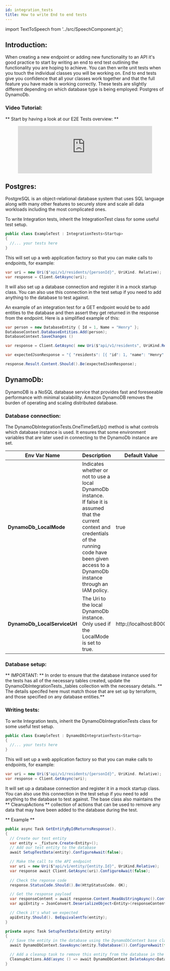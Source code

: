 ```yaml
---
id: integration_tests
title: How to write End to end tests
---
```


import TextToSpeech from '../src/SpeechComponent.js';

<TextToSpeech>

## Introduction:

When creating a new endpoint or adding new functionality to an API it's good practice to start by writing an end to end test outlining the functionality you are hoping to achieve. You can then write unit tests when you touch the individual classes you will be working on. End to end tests give you confidence that all your classes work together and that the full feature you have made is working correctly. These tests are slightly different depending on which database type is being employed: Postgres of DynamoDb.

### Video Tutorial:

** Start by having a look at our E2E Tests overview: **

<figure class="video-container">
  <iframe width="100%" src="https://www.youtube.com/embed/6QHeDl3KC7o" title="YouTube video player" frameborder="0" allow="accelerometer; autoplay; clipboard-write; encrypted-media; gyroscope; picture-in-picture" allowfullscreen></iframe>
</figure>

## Postgres:

PostgreSQL is an object-relational database system that uses SQL language along with many other features to securely store and scale all data workloads including the most complicated ones.

To write Integration tests, inherit the IntegrationTest class for some useful test setup.

```c#
public class ExampleTest : IntegrationTests<Startup>
{
  //... your tests here
}
```

This will set up a web application factory so that you can make calls to endpoints, for example:

```c#
var uri = new Uri($"api/v1/residents/{personId}", UriKind. Relative);
var response = Client.GetAsync(uri);
```

It will also set up a database connection and register it in a mock startup class. You can also use this connection in the test setup if you need to add anything to the database to test against.

An example of an integration test for a GET endpoint would be to add entities to the database and then assert they get returned in the response from the endpoint. Here is a simplified example of this:

```c#
var person = new DatabaseEntity { Id = 1, Name = "Henry" };
DatabaseContext.DatabaseEntities.Add(person);
DatabaseContext.SaveChanges ()

var response = Client.GetAsync( new Uri($"api/v1/residents", UriKind.Relative));

var expectedJsonResponse = "{ "residents": [{ "id": 1, "name": "Henry" }] }";

response.Result.Content.Should().Be(expectedJsonResponse);
```

## DynamoDb:

DynamoDB is a NoSQL database service that provides fast and foreseeable performance with minimal scalability. Amazon DynamoDB removes the burden of operating and scaling distributed database.

### Database connection:

The DynamoDbIntegrationTests.OneTimeSetUp() method is what controls which database instance is used. It ensures that some environment variables that are later used in connecting to the DynamoDb instance are set.

| Env Var Name | Description | Default Value |
| ------------ | ----------- | ------------- |
| **DynamoDb_LocalMode** | Indicates whether or not to use a local DynamoDb instance.<br/>If false it is assumed that the current context and credentials of the running code have been given access to a DynamoDb instance through an IAM policy. | true |
| **DynamoDb_LocalServiceUrl** | The Uri to the local DynamoDb instance.<br/>Only used if the LocalMode is set to true. | http://localhost:8000 |
### Database setup:

** IMPORTANT: ** In order to ensure that the database instance used for the tests has all of the necessary tables created, update the DynamoDbIntegrationTests._tables collection with the necessary details. ** The details specifed here must match those that are set up by terraform, and those specified on any database entities.**
### Writing tests:

To write Integration tests, inherit the DynamoDbIntegrationTests class for some useful test setup.

```c#
public class ExampleTest : DynamoDbIntegrationTests<Startup>
{
  //... your tests here
}
```

This will set up a web application factory so that you can make calls to endpoints, for example:

```c#
var uri = new Uri($"api/v1/residents/{personId}", UriKind. Relative);
var response = Client.GetAsync(uri);
```

It will set up a database connection and register it in a mock startup class. You can also use this connection in the test setup if you need to add anything to the database to test against. The base class also maintains the ** CleanupActions  ** collection of actions that can be used to remove any data that may have been added to the database during the test.

** Example **

```c#
public async Task GetEntityByIdReturnsResponse().
{
  // Create our test entity
  var entity = _fixture.Create<Entity>();
  // Add our test entity to the database
  await SetupTestData(entity).ConfigureAwait(false);

  // Make the call to the API endpoint
  var uri = new Uri($"api/v1/entity/{entity.Id}", UriKind.Relative);
  var response await Client.GetAsync(uri).ConfigureAwait(false);
  
  // Check the reponse code
  response.StatusCode.Should().Be(HttpStatusCode. OK);

  // Get the response payload
  var responseContent = await response.Content.ReadAsStringAsync().ConfigureAwait(false);
  var apiEntity = JsonConvert.DeserializeObject<Entity>(responseContent);

  // Check it's what we expected
  apiEntity.Should(). BeEquivalentTo(entity);
}

private async Task SetupTestData(Entity entity)
{
  // Save the entity in the database using the DynamoDbContext base class member
  await DynamoDbContext.SaveAsync(entity.ToDatabase()).ConfigureAwait(false);

  // Add a cleanup task to remove this entity from the database in the test tear down
  CleanupActions.Add(async () => await DynamoDbContext.DeleteAsync<DatabaseEntity>(entity.Id).ConfigureAwait(false):
}
```
</TextToSpeech>